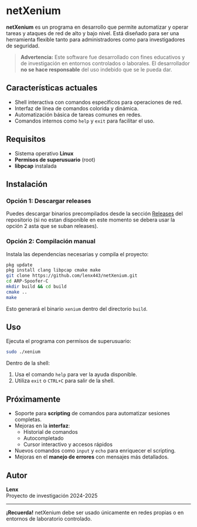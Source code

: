 # netXenium

**netXenium** es un programa en desarrollo que permite automatizar y operar tareas y ataques de red de alto y bajo nivel. Está diseñado para ser una herramienta flexible tanto para administradores como para investigadores de seguridad.

> **Advertencia:** Este software fue desarrollado con fines educativos y de investigación en entornos controlados o laborales. El desarrollador **no se hace responsable** del uso indebido que se le pueda dar.

## Características actuales

- Shell interactiva con comandos específicos para operaciones de red.
- Interfaz de línea de comandos colorida y dinámica.
- Automatización básica de tareas comunes en redes.
- Comandos internos como `help` y `exit` para facilitar el uso.

## Requisitos

- Sistema operativo **Linux**
- **Permisos de superusuario** (root)
- **libpcap** instalada

## Instalación

### Opción 1: Descargar releases

Puedes descargar binarios precompilados desde la sección [Releases](https://github.com/lenx443/netXenium/releases) del repositorio (si no estan disponible en este momento se debera usar la opción 2 asta que se suban releases).

### Opción 2: Compilación manual

Instala las dependencias necesarias y compila el proyecto:

```sh
pkg update
pkg install clang libpcap cmake make
git clone https://github.com/lenx443/netXenium.git
cd ARP-Spoofer-C
mkdir build && cd build
cmake ..
make
```

Esto generará el binario `xenium` dentro del directorio `build`.

## Uso

Ejecuta el programa con permisos de superusuario:

```sh
sudo ./xenium
```

Dentro de la shell:

1. Usa el comando `help` para ver la ayuda disponible.
2. Utiliza `exit` o `CTRL+C` para salir de la shell.

## Próximamente

- Soporte para **scripting** de comandos para automatizar sesiones completas.
- Mejoras en la **interfaz**:
  - Historial de comandos
  - Autocompletado
  - Cursor interactivo y accesos rápidos
- Nuevos comandos como `input` y `echo` para enriquecer el scripting.
- Mejoras en el **manejo de errores** con mensajes más detallados.

## Autor

**Lenx**\
Proyecto de investigación 2024-2025

---

**¡Recuerda!** netXenium debe ser usado únicamente en redes propias o en entornos de laboratorio controlado.


